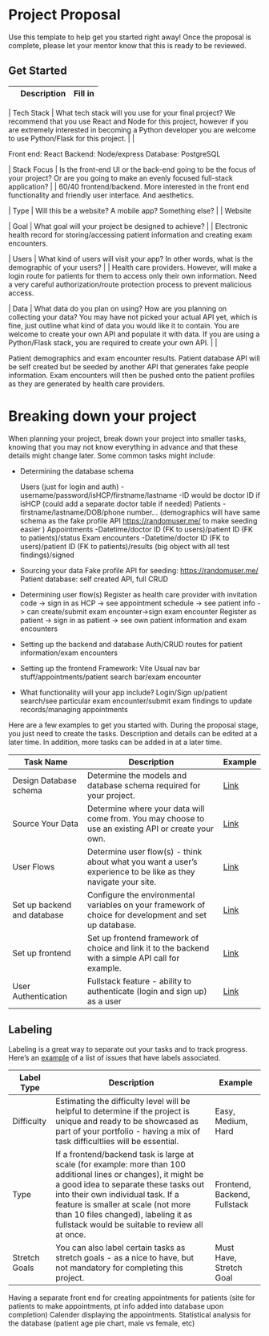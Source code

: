 # Project Proposal

Use this template to help get you started right away! Once the proposal is complete, please let your mentor know that this is ready to be reviewed.

## Get Started

|             | Description                                                                                                                                                                                                                                                                                                                                              | Fill in |
| ----------- | -------------------------------------------------------------------------------------------------------------------------------------------------------------------------------------------------------------------------------------------------------------------------------------------------------------------------------------------------------- | ------- |

| Tech Stack  | What tech stack will you use for your final project? We recommend that you use React and Node for this project, however if you are extremely interested in becoming a Python developer you are welcome to use Python/Flask for this project.                                                                                                             |         |

Front end: React 
Backend: Node/express 
Database: PostgreSQL


| Stack Focus | Is the front-end UI or the back-end going to be the focus of your project? Or are you going to make an evenly focused full-stack application?                                                                                                                                                                                                            |         |
60/40 frontend/backend. More interested in the front end functionality and friendly user interface. And aesthetics. 


| Type        | Will this be a website? A mobile app? Something else?                                                                                                                                                                                                                                                                                                    |         |
Website 

| Goal        | What goal will your project be designed to achieve?                                                                                                                                                                                                                                                                                                      |         |
Electronic health record for storing/accessing patient information and creating exam encounters.


| Users       | What kind of users will visit your app? In other words, what is the demographic of your users?                                                                                                                                                                                                                                                           |         |
Health care providers. However, will make a login route for patients for them to access only their own information. Need a very careful authorization/route protection process to prevent malicious access.


| Data        | What data do you plan on using? How are you planning on collecting your data? You may have not picked your actual API yet, which is fine, just outline what kind of data you would like it to contain. You are welcome to create your own API and populate it with data. If you are using a Python/Flask stack, you are required to create your own API. |         |

Patient demographics and exam encounter results. Patient database API will be self created but be seeded by another API that generates fake people information. Exam encounters will then be pushed onto the patient profiles as they are generated by health care providers. 


# Breaking down your project

When planning your project, break down your project into smaller tasks, knowing that you may not know everything in advance and that these details might change later. Some common tasks might include:

- Determining the database schema
  
  Users (just for login and auth)
    -username/password/isHCP/firstname/lastname
    -ID would be doctor ID if isHCP (could add a separate doctor table if needed)
  Patients
    -firstname/lastname/DOB/phone number... (demographics will have same schema as the fake profile API https://randomuser.me/ to make seeding easier )
  Appointments
    -Datetime/doctor ID (FK to users)/patient ID (FK to patients)/status
  Exam encounters 
    -Datetime/doctor ID (FK to users)/patient ID (FK to patients)/results (big object with all test findings)/signed

- Sourcing your data
Fake profile API for seeding: https://randomuser.me/ 
Patient database: self created API, full CRUD

- Determining user flow(s)
  Register as health care provider with invitation code -> sign in as HCP -> see appointment schedule -> see patient info -> can create/submit exam encounter->sign exam encounter
  Register as patient -> sign in as patient -> see own patient information and exam encounters

- Setting up the backend and database
  Auth/CRUD routes for patient information/exam encounters
  
- Setting up the frontend
  Framework: Vite
  Usual nav bar stuff/appointments/patient search bar/exam encounter

- What functionality will your app include?
  Login/Sign up/patient search/see particular exam encounter/submit exam findings to update records/managing appointments 

Here are a few examples to get you started with. During the proposal stage, you just need to create the tasks. Description and details can be edited at a later time. In addition, more tasks can be added in at a later time.

| Task Name                   | Description                                                                                                   | Example                                                           |
| --------------------------- | ------------------------------------------------------------------------------------------------------------- | ----------------------------------------------------------------- |
| Design Database schema      | Determine the models and database schema required for your project.                                           | [Link](https://github.com/hatchways/sb-capstone-example/issues/1) |
| Source Your Data            | Determine where your data will come from. You may choose to use an existing API or create your own.           | [Link](https://github.com/hatchways/sb-capstone-example/issues/2) |
| User Flows                  | Determine user flow(s) - think about what you want a user’s experience to be like as they navigate your site. | [Link](https://github.com/hatchways/sb-capstone-example/issues/3) |
| Set up backend and database | Configure the environmental variables on your framework of choice for development and set up database.        | [Link](https://github.com/hatchways/sb-capstone-example/issues/4) |
| Set up frontend             | Set up frontend framework of choice and link it to the backend with a simple API call for example.            | [Link](https://github.com/hatchways/sb-capstone-example/issues/5) |
| User Authentication         | Fullstack feature - ability to authenticate (login and sign up) as a user                                     | [Link](https://github.com/hatchways/sb-capstone-example/issues/6) |

## Labeling

Labeling is a great way to separate out your tasks and to track progress. Here’s an [example](https://github.com/hatchways/sb-capstone-example/issues) of a list of issues that have labels associated.

| Label Type    | Description                                                                                                                                                                                                                                                                                                                     | Example                      |
| ------------- | ------------------------------------------------------------------------------------------------------------------------------------------------------------------------------------------------------------------------------------------------------------------------------------------------------------------------------- | ---------------------------- |
| Difficulty    | Estimating the difficulty level will be helpful to determine if the project is unique and ready to be showcased as part of your portfolio - having a mix of task difficultlies will be essential.                                                                                                                               | Easy, Medium, Hard           |
| Type          | If a frontend/backend task is large at scale (for example: more than 100 additional lines or changes), it might be a good idea to separate these tasks out into their own individual task. If a feature is smaller at scale (not more than 10 files changed), labeling it as fullstack would be suitable to review all at once. | Frontend, Backend, Fullstack |
| Stretch Goals | You can also label certain tasks as stretch goals - as a nice to have, but not mandatory for completing this project.                                                                                                                                                                                                           | Must Have, Stretch Goal      |


Having a separate front end for creating appointments for patients (site for patients to make appointments, pt info added into database upon completion)
Calender displaying the appointments.
Statistical analysis for the database (patient age pie chart, male vs female, etc)

 